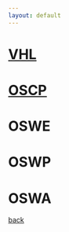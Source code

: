 ```yaml
---
layout: default
---
```


# [VHL](./review/vhl.md)

# [OSCP](./review/oscp.md)

# OSWE

# OSWP

# OSWA



[back](./)
